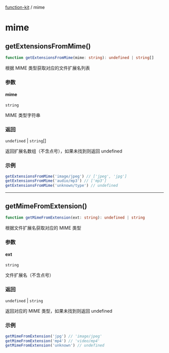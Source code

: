 [function-kit](index.md) / mime

# mime

## getExtensionsFromMime()

```ts
function getExtensionsFromMime(mime: string): undefined | string[]
```

根据 MIME 类型获取对应的文件扩展名列表

### 参数

#### mime

`string`

MIME 类型字符串

### 返回

`undefined` \| `string`[]

返回扩展名数组（不含点号），如果未找到则返回 undefined

### 示例

```ts
getExtensionsFromMime('image/jpeg') // ['jpeg', 'jpg']
getExtensionsFromMime('audio/mp3') // ['mp3']
getExtensionsFromMime('unknown/type') // undefined
```

***

## getMimeFromExtension()

```ts
function getMimeFromExtension(ext: string): undefined | string
```

根据文件扩展名获取对应的 MIME 类型

### 参数

#### ext

`string`

文件扩展名（不含点号）

### 返回

`undefined` \| `string`

返回对应的 MIME 类型，如果未找到则返回 undefined

### 示例

```ts
getMimeFromExtension('jpg') // 'image/jpeg'
getMimeFromExtension('mp4') // 'video/mp4'
getMimeFromExtension('unknown') // undefined
```
